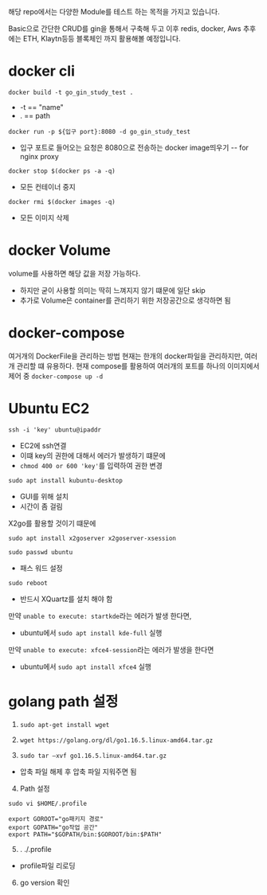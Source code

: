 해당 repo에서는 다양한 Module를 테스트 하는 목적을 가지고 있습니다.

Basic으로 간단한 CRUD를 gin을 통해서 구축해 두고 이후 redis, docker, Aws 추후에는 ETH, Klaytn등등 블록체인 까지 활용해볼 예정입니다.

# docker cli

`docker build -t go_gin_study_test .`

- -t == "name"
- . == path

`docker run -p ${입구 port}:8080 -d go_gin_study_test`

- 입구 포트로 들어오는 요청은 8080으로 전송하는 docker image띄우기
  -- for nginx proxy

`docker stop $(docker ps -a -q)`

- 모든 컨테이너 중지

`docker rmi $(docker images -q)`

- 모든 이미지 삭제

# docker Volume

volume를 사용하면 해당 값을 저장 가능하다.

- 하지만 굳이 사용할 의미는 딱히 느껴지지 않기 떄문에 일단 skip
- 추가로 Volume은 container를 관리하기 위한 저장공간으로 생각하면 됨

# docker-compose

여거개의 DockerFile을 관리하는 방법
현재는 한개의 docker파일을 관리하지만, 여러개 관리할 떄 유용하다.
현재 compose를 활용하여 여러개의 포트를 하나의 이미지에서 제어 중
`docker-compose up -d`

# Ubuntu EC2

`ssh -i 'key' ubuntu@ipaddr`

- EC2에 ssh연결
- 이떄 key의 권한에 대해서 에러가 발생하기 떄문에
- `chmod 400 or 600 'key'`를 입력하여 권한 변경

`sudo apt install kubuntu-desktop`

- GUI를 위해 설치
- 시간이 좀 걸림

X2go를 활용할 것이기 떄문에

`sudo apt install x2goserver x2goserver-xsession`

`sudo passwd ubuntu`

- 패스 워드 설정

`sudo reboot`

- 반드시 XQuartz를 설치 해야 함

만약 `unable to execute: startkde`라는 에러가 발생 한다면,

- ubuntu에서 `sudo apt install kde-full` 실행

만약 `unable to execute: xfce4-session`라는 에러가 발생을 한다면

- ubuntu에서 `sudo apt install xfce4` 실행

# golang path 설정

1. `sudo apt-get install wget`

2. `wget https://golang.org/dl/go1.16.5.linux-amd64.tar.gz`

3. `sudo tar –xvf go1.16.5.linux-amd64.tar.gz`

- 압축 파일 해제 후 압축 파일 지워주면 됨

4. Path 설정

```
sudo vi $HOME/.profile

export GOROOT="go패키지 경로"
export GOPATH="go작업 공간"
export PATH="$GOPATH/bin:$GOROOT/bin:$PATH"
```

5. . ./.profile

- profile파일 리로딩

6. go version 확인
